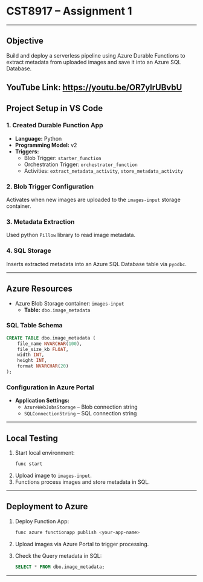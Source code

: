 # CST8917 – Assignment 1  

---

##  Objective  
Build and deploy a serverless pipeline using Azure Durable Functions to extract metadata from uploaded images and save it into an Azure SQL Database.

## YouTube Link: https://youtu.be/OR7ylrUBvbU

##  Project Setup in VS Code  
### 1. Created Durable Function App  
- **Language:** Python  
- **Programming Model:** v2  
- **Triggers:**
  - Blob Trigger: `starter_function`
  - Orchestration Trigger: `orchestrator_function`
  - Activities: `extract_metadata_activity`, `store_metadata_activity`

### 2. Blob Trigger Configuration  
Activates when new images are uploaded to the `images-input` storage container.

### 3. Metadata Extraction  
Used python `Pillow` library to read image metadata.

### 4. SQL Storage  
Inserts extracted metadata into an Azure SQL Database table via `pyodbc`.

---

## Azure Resources
- Azure Blob Storage container: `images-input`  
  - **Table:** `dbo.image_metadata`

### SQL Table Schema  
```sql
CREATE TABLE dbo.image_metadata (
    file_name NVARCHAR(100),
    file_size_kb FLOAT,
    width INT,
    height INT,
    format NVARCHAR(20)
);
```

### Configuration in Azure Portal  
- **Application Settings:**
  - `AzureWebJobsStorage` – Blob connection string  
  - `SQLConnectionString` – SQL connection string

---

##  Local Testing  
1. Start local environment:  
   ```bash
   func start
   ```
2. Upload image to `images-input`.  
3. Functions process images and store metadata in SQL.

---

##  Deployment to Azure  
1. Deploy Function App:  
   ```bash
   func azure functionapp publish <your-app-name>
   ```

2. Upload images via Azure Portal to trigger processing. 
3. Check the Query metadata in SQL:
   ```sql
   SELECT * FROM dbo.image_metadata;
   ```

---



